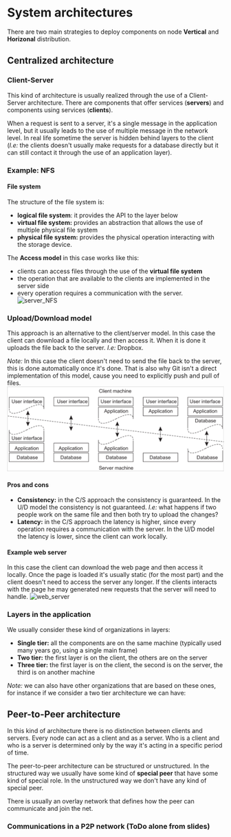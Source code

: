# System architectures

There are two main strategies to deploy components on node **Vertical** and **Horizonal** distribution.

## Centralized architecture

### Client-Server

This kind of architecture is usually realized through the use of a Client-Server architecture. There are components that offer services (**servers**) and components using services (**clients**).

When a request is sent to a server, it's a single message in the application level, but it usually leads to the use of multiple message in the network level. In real life sometime the server is hidden behind layers to the client (*I.e:* the clients doesn't usually make requests for a database directly but it can still contact it through the use of an application layer).

### Example: NFS

#### File system

The structure of the file system is:

- **logical file system**: it provides the API to the layer below
- **virtual file system:** provides an abstraction that allows the use of multiple physical file system
- **physical file system:** provides the physical operation interacting with the storage device.

The **Access model** in this case works like this:

- clients can access files through the use of the **virtual file system**
- the operation that are available to the clients are implemented in the server side
- every operation requires a communication with the server.
![server_NFS](../../../assets/imgs/server_NFS.png)

### Upload/Download model

This approach is an alternative to the client/server model. In this case the client can download a file locally and then access it. When it is done it uploads the file back to the server. *I.e:* Dropbox.

*Note:* In this case the client doesn't need to send the file back to the server, this is done automatically once it's done. That is also why Git isn't a direct implementation of this model, cause you need to explicitly push and pull of files.
![two_layers_variants](../Screenshots/two_layers_variants.png)

#### Pros and cons

- **Consistency:** in the C/S approach the consistency is guaranteed. In the U/D model the consistency is not guaranteed. *I.e:* what happens if two people work on the same file and then both try to upload the changes?
- **Latency:** in the C/S approach the latency is higher, since every operation requires a communication with the server. In the U/D model the latency is lower, since the client can work locally.

#### Example web server

In this case the client can download the web page and then access it locally. Once the page is loaded it's usually static (for the most part) and the client doesn't need to access the server any longer. If the clients interacts with the page he may generated new requests that the server will need to handle.
![web_server](../../../assets/imgs/web_server.png)

### Layers in the application

We usually consider these kind of organizations in layers:

- **Single tier:** all the components are on the same machine (typically used many years go, using a single main frame)
- **Two tier:** the first layer is on the client, the others are on the server
- **Three tier:** the first layer is on the client, the second is on the server, the third is on another machine

*Note:* we can also have other organizations that are based on these ones, for instance if we consider a two tier architecture we can have:

## Peer-to-Peer architecture

In this kind of architecture there is no distinction between clients and servers. Every node can act as a client and as a server. Who is a client and who is a server is determined only by the way it's acting in a specific period of time.

The peer-to-peer architecture can be structured or unstructured. In the structured way we usually have some kind of **special peer** that have some kind of special role. In the unstructured way we don't have any kind of special peer.

There is usually an overlay network that defines how the peer can communicate and join the net.

### Communications in a P2P network (ToDo alone from slides)
